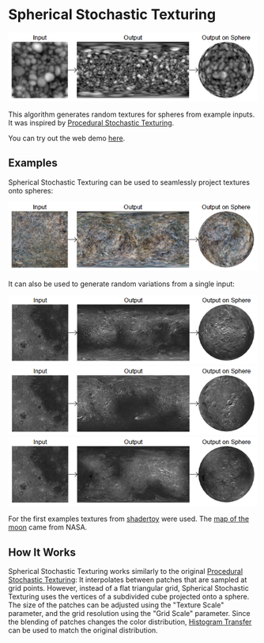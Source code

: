 # Spherical Stochastic Texturing

<img src='figures/figure1.png'/>

This algorithm generates random textures for spheres from example inputs.
It was inspired by [Procedural Stochastic Texturing](https://github.com/UnityLabs/procedural-stochastic-texturing).

You can try out the web demo [here](https://danielklisch.github.io/spherical_stochastic_texturing/).

## Examples

Spherical Stochastic Texturing can be used to seamlessly project textures onto spheres:

<img src='figures/figure2.png'/>

It can also be used to generate random variations from a single input:

<img src='figures/figure3.png'/>

<img src='figures/figure4.png'/>

<img src='figures/figure5.png'/>

For the first examples textures from [shadertoy](https://www.shadertoy.com/view/tdSSzV) were used.
The [map of the moon](https://trek.nasa.gov/moon/) came from NASA.

## How It Works

Spherical Stochastic Texturing works similarly to the original [Procedural Stochastic Texturing](https://github.com/UnityLabs/procedural-stochastic-texturing):
It interpolates between patches that are sampled at grid points.
However, instead of a flat triangular grid, Spherical Stochastic Texturing uses the vertices of a subdivided cube projected onto a sphere.
The size of the patches can be adjusted using the "Texture Scale" parameter, and the grid resolution using the "Grid Scale" parameter.
Since the blending of patches changes the color distribution, [Histogram Transfer](https://github.com/danielklisch/histogram_transfer) can be used to match the original distribution.
